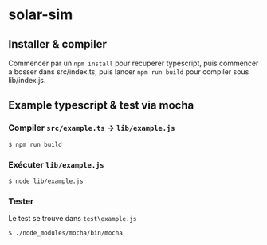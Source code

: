 # solar-sim

## Installer & compiler

Commencer par un ```npm install``` pour recuperer typescript, puis commencer a bosser dans src/index.ts, puis lancer ```npm run build``` pour compiler sous lib/index.js.

## Example typescript & test via mocha

### Compiler `src/example.ts` -> `lib/example.js`

```
$ npm run build
```

### Exécuter `lib/example.js`

```
$ node lib/example.js
```

### Tester

Le test se trouve dans `test\example.js`

```
$ ./node_modules/mocha/bin/mocha
```
